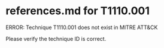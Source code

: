 # references.md for T1110.001

ERROR: Technique T1110.001 does not exist in MITRE ATT&CK

Please verify the technique ID is correct.